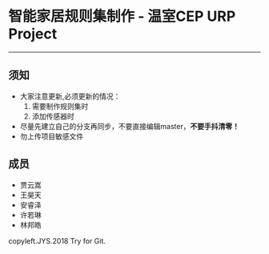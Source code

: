 # 智能家居规则集制作 - 温室CEP URP Project
---------------------
## 须知
* 大家注意更新,必须更新的情况：
  1. 需要制作规则集时
  2. 添加传感器时
* 尽量先建立自己的分支再同步，不要直接编辑master，**不要手抖清零！**
* 勿上传项目敏感文件
  
## 成员
* 贾云嵩
* 王昊天
* 安睿泽
* 许若琳
* 林邦皓

copyleft.JYS.2018
Try for Git.
